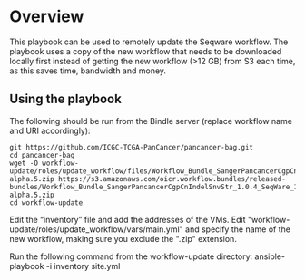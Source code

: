 # Overview
This playbook can be used to remotely update the Seqware workflow. The playbook uses a copy of the new workflow that needs to be downloaded locally first instead of getting the new workflow (>12 GB) from S3 each time, as this saves time, bandwidth and money.

## Using the playbook

The following should be run from the Bindle server (replace workflow name and URI accordingly):


	git https://github.com/ICGC-TCGA-PanCancer/pancancer-bag.git
	cd pancancer-bag
	wget -O workflow-update/roles/update_workflow/files/Workflow_Bundle_SangerPancancerCgpCnIndelSnvStr_1.0.4_SeqWare_1.1.0-alpha.5.zip https://s3.amazonaws.com/oicr.workflow.bundles/released-bundles/Workflow_Bundle_SangerPancancerCgpCnIndelSnvStr_1.0.4_SeqWare_1.1.0-alpha.5.zip 
	cd workflow-update 

Edit the “inventory” file and add the addresses of the VMs.
Edit "workflow-update/roles/update_workflow/vars/main.yml" and specify the name of the new workflow, making sure you exclude the ".zip" extension.

Run the following command from the workflow-update directory:
	ansible-playbook -i inventory site.yml

